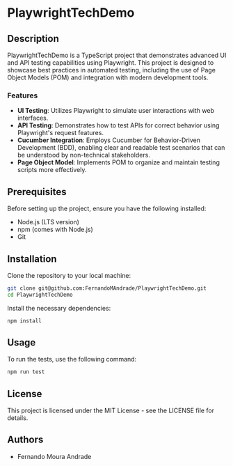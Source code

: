 # PlaywrightTechDemo

## Description

PlaywrightTechDemo is a TypeScript project that demonstrates advanced UI and API testing capabilities using Playwright. This project is designed to showcase best practices in automated testing, including the use of Page Object Models (POM) and integration with modern development tools.

### Features

- **UI Testing**: Utilizes Playwright to simulate user interactions with web interfaces.
- **API Testing**: Demonstrates how to test APIs for correct behavior using Playwright's request features.
- **Cucumber Integration**: Employs Cucumber for Behavior-Driven Development (BDD), enabling clear and readable test scenarios that can be understood by non-technical stakeholders.
- **Page Object Model**: Implements POM to organize and maintain testing scripts more effectively.

## Prerequisites

Before setting up the project, ensure you have the following installed:

- Node.js (LTS version)
- npm (comes with Node.js)
- Git

## Installation

Clone the repository to your local machine:
```bash
git clone git@github.com:FernandoMAndrade/PlaywrightTechDemo.git
cd PlaywrightTechDemo
```

Install the necessary dependencies:
```bash
npm install
```

## Usage

To run the tests, use the following command:
```bash
npm run test
```

## License

This project is licensed under the MIT License - see the LICENSE file for details.

## Authors

- Fernando Moura Andrade
